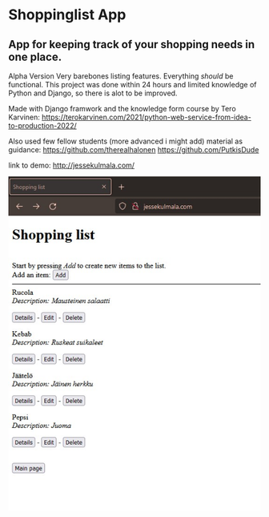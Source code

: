 # Shoppinglist App

## App for keeping track of your shopping needs in one place.

Alpha Version
Very barebones listing features. Everything *should* be functional. This project was done within 24 hours and limited knowledge of Python and Django, so there is alot to be improved.


Made with Django framwork and the knowledge form course by Tero Karvinen: https://terokarvinen.com/2021/python-web-service-from-idea-to-production-2022/

Also used few fellow students (more advanced i might add) material as guidance:
https://github.com/therealhalonen
https://github.com/PutkisDude

link to demo: http://jessekulmala.com/

![image](pics/shopping_mainpage.jpg)